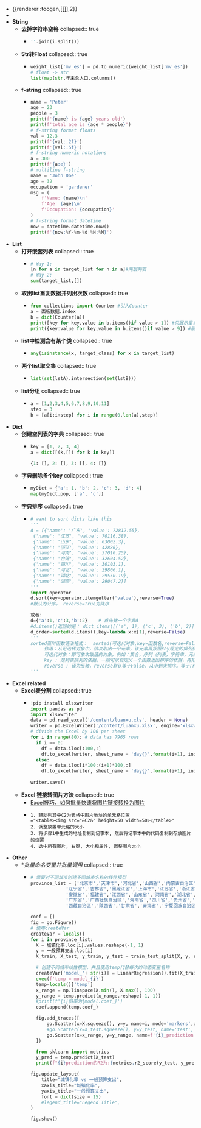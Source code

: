 - {{renderer :tocgen,[[]],2}}
-
- **String**
	- **去掉字符串空格**
collapsed:: true
		- ```python
		  ''.join(i.split())
		  ```
	- **Str转Float**
collapsed:: true
		- ```python
		  weight_list['mv_es'] = pd.to_numeric(weight_list['mv_es'])
		  # float -> str
		  list(map(str,年末总人口.columns))
		  ```
	- **f-string**
collapsed:: true
		- ```python
		  name = 'Peter'
		  age = 23
		  people = 3
		  print(f'{name} is {age} years old')
		  print(f'total age is {age * people}')
		  # f-string format floats
		  val = 12.3
		  print(f'{val:.2f}')
		  print(f'{val:.5f}')
		  # f-string numeric notations
		  a = 300
		  print(f'{a:e}')
		  # multiline f-string
		  name = 'John Doe'
		  age = 32
		  occupation = 'gardener'
		  msg = (
		      f'Name: {name}\n'
		      f'Age: {age}\n'
		      f'Occupation: {occupation}'
		  )
		  # f-string format datetime
		  now = datetime.datetime.now()
		  print(f'{now:%Y-%m-%d %H:%M}')
		  ```
- **List**
	- **打开嵌套列表**
collapsed:: true
		- ```python
		  # Way 1:
		  [n for a in target_list for n in a]#两层列表
		  # Way 2:
		  sum(target_list,[])
		  ```
	- **取出list重复数据并列出次数**
collapsed:: true
		- ```python
		  from collections import Counter #引入Counter
		  a = 面板数据.index
		  b = dict(Counter(a))
		  print([key for key,value in b.items()if value > 1]) #只展示重复元素
		  print({key:value for key,value in b.items()if value > 9}) #展现重复元素和重复次数
		  ```
	- **list中检测含有某个类**
collapsed:: true
		- ```python
		  any(isinstance(x, target_class) for x in target_list)
		  ```
	- **两个list取交集**
collapsed:: true
		- ```python
		  list(set(lstA).intersection(set(lstB)))
		  ```
	- **list分组**
collapsed:: true
		- ```python
		  a = [1,2,3,4,5,6,7,8,9,10,11]
		  step = 3
		  b = [a[i:i+step] for i in range(0,len(a),step)]
		  ```
- **Dict**
	- **创建空列表的字典**
collapsed:: true
		- ```python
		  key = [1, 2, 3, 4]
		  a = dict([(k,[]) for k in key])
		  
		  {1: [], 2: [], 3: [], 4: []}
		  ```
	- **字典删除多个key**
collapsed:: true
		- ```python
		  myDict = {'a': 1, 'b': 2, 'c': 3, 'd': 4}
		  map(myDict.pop, ['a', 'c'])
		  ```
	- **字典排序**
collapsed:: true
		- ```python
		  # want to sort dicts like this
		  '''
		  d = [{'name': '广东', 'value': 72812.55},
		   {'name': '江苏', 'value': 70116.38},
		   {'name': '山东', 'value': 63002.3},
		   {'name': '浙江', 'value': 42886},
		   {'name': '河南', 'value': 37010.25},
		   {'name': '台湾', 'value': 32604.52},
		   {'name': '四川', 'value': 30103.1},
		   {'name': '河北', 'value': 29806.1},
		   {'name': '湖北', 'value': 29550.19},
		   {'name': '湖南', 'value': 29047.2}]
		  '''
		  import operator
		  d.sort(key=operator.itemgetter('value'),reverse=True)
		  #默认为升序， reverse=True为降序
		  
		  或者:
		  d={'a':1,'c':3,'b':2}    # 首先建一个字典d
		  #d.items()返回的是： dict_items([('a', 1), ('c', 3), ('b', 2)])
		  d_order=sorted(d.items(),key=lambda x:x[1],reverse=False)
		  '''
		  sorted高阶函数语法格式：  sorted(可迭代对象,key=函数名,reverse=False/True)
		       作用：从可迭代对象中，依次取出一个元素，该元素再按照key规定的排列依据排序。
		       可迭代对象：即可依次取值的对象，例如：集合，序列（列表，字符串，元组），字典等。
		       key : 是列表排列的依据，一般可以自定义一个函数返回排序的依据，再把函数名绑定给key。
		       reverse : 译为反转，reverse默认等于False，从小到大排序。等于True时，从大到小排序。
		  '''
		  ```
- **Excel related**
	- **Excel表分割**
collapsed:: true
		- ```python
		  !pip install xlsxwriter
		  import pandas as pd
		  import xlsxwriter
		  data = pd.read_excel('/content/luanxu.xls', header = None)
		  writer = pd.ExcelWriter('/content/luanxu.xlsx', engine='xlsxwriter')
		  # divide the Excel by 100 per sheet
		  for i in range(80): # data has 7965 rows
		    if i == 0:
		      df = data.iloc[:100,:]
		      df.to_excel(writer, sheet_name = 'day{}'.format(i+1), index = False)
		    else:
		      df = data.iloc[i*100:(i+1)*100,:]
		      df.to_excel(writer, sheet_name = 'day{}'.format(i+1), index = False)
		      
		  writer.save()
		  ```
	- **Excel 链接转图片方法**
collapsed:: true
		- [Excel技巧，如何批量快速将图片链接转换为图片](https://www.nofuwb.com/2021/04/11/linktoimage/)
		- ```
		  1. 辅助列其中C2为表格中图片地址的单元格位置
		  ="<table><img src="&C2&" height=50 width=50></table>"
		  2. 调整放置单元格的大小
		  3. 将步骤1中生成的地址复制到记事本, 然后将记事本中的代码复制到存放图片的位置
		  4. 选中所有图片, 右键, 大小和属性, 调整图片大小
		  ```
- **Other**
	- **批量命名变量并批量调用*
collapsed:: true
		- ```python
		  # 需要对不同城市创建不同城市名称的线性模型
		  province_list = ['北京市','天津市','河北省','山西省','内蒙古自治区',
		               '辽宁省','吉林省','黑龙江省','上海市','江苏省','浙江省',
		               '安徽省','福建省','江西省','山东省','河南省','湖北省','湖南省',
		               '广东省','广西壮族自治区','海南省','四川省','贵州省','云南省',
		               '西藏自治区','陕西省','甘肃省','青海省','宁夏回族自治区','新疆维吾尔自治区',]
		  
		  coef = []
		  fig = go.Figure()
		  # 使用createVar
		  createVar = locals()
		  for i in province_list:
		    X = 城镇化率.loc[i].values.reshape(-1, 1)
		    y = 一般预算支出.loc[i]
		    X_train, X_test, y_train, y_test = train_test_split(X, y, random_state=0)
		  
		    # 创建不同城市线性模型，并且使用temp代替每次的动态变量名称
		    createVar['model_'+ str(i)] = LinearRegression().fit(X_train, y_train)
		    exec(f'temp = model_{i}')
		    temp=locals()['temp']
		    x_range = np.linspace(X.min(), X.max(), 100)
		    y_range = temp.predict(x_range.reshape(-1, 1))
		    #print(f'{i}斜率为{model.coef_}')
		    coef.append(temp.coef_)
		  
		    fig.add_traces([
		        go.Scatter(x=X.squeeze(), y=y, name=i, mode='markers',opacity=0.6,marker=dict(color = colors.loc[i])),
		        #go.Scatter(x=X_test.squeeze(), y=y_test, name='test', mode='markers'),
		        go.Scatter(x=x_range, y=y_range, name=f'{i}_prediction',marker=dict(color = colors['2005'][i])),
		    ])
		  
		    from sklearn import metrics
		    y_pred = temp.predict(X_test)
		    print(f"{i}prediction的R2为:{metrics.r2_score(y_test, y_pred)*100:.1f}%")
		  
		  fig.update_layout(
		      title="城镇化率 vs 一般预算支出",
		      xaxis_title="城镇化率",
		      yaxis_title="一般预算支出",
		      font = dict(size = 15)
		      #legend_title="Legend Title",
		  )
		  
		  fig.show()
		  ```
